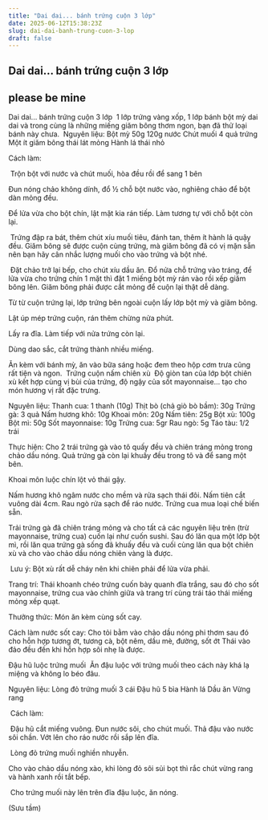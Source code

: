 ```yaml
---
title: "Dai dai... bánh trứng cuộn 3 lớp"
date: 2025-06-12T15:38:23Z
slug: dai-dai-banh-trung-cuon-3-lop
draft: false
---
```


## Dai dai... bánh trứng cuộn 3 lớp

## please be mine

Dai dai... bánh trứng cuộn 3 lớp​ ​ ​1 lớp trứng vàng xốp, 1 lớp bánh bột mỳ dai dai và trong cùng là những miếng giăm bông thơm ngon, bạn đã thử loại bánh này chưa. ​ ​Nguyên liệu:
Bột mỳ 50g
120g nước
Chút muối
4 quả trứng
Một ít giăm bông thái lát mỏng
Hành lá thái nhỏ
 
Cách làm:
 
​ ​Trộn bột với nước và chút muối, hòa đều rồi để sang 1 bên
 
Đun nóng chảo không dính, đổ ½ chỗ bột nước vào, nghiêng chảo để bột dàn mỏng đều.
 
Để lửa vừa cho bột chín, lật mặt kia rán tiếp. Làm tương tự với chỗ bột còn lại.
 
​ ​Trứng đập ra bát, thêm chút xíu muối tiêu, đánh tan, thêm ít hành lá quậy đều. Giăm bông sẽ được cuộn cùng trứng, mà giăm bông đã có vị mặn sẵn nên bạn hãy cân nhắc lượng muối cho vào trứng và bột nhé.
 
​ ​Đặt chảo trở lại bếp, cho chút xíu dầu ăn. Đổ nửa chỗ trứng vào tráng, để lửa vừa cho trứng chín 1 mặt thì đặt 1 miếng bột mỳ rán vào rồi xếp giăm bông lên. Giăm bông phải được cắt mỏng để cuộn lại thật dễ dàng.
 
Từ từ cuộn trứng lại, lớp trứng bên ngoài cuộn lấy lớp bột mỳ và giăm bông.
 
Lật úp mép trứng cuộn, rán thêm chừng nửa phút.
 
Lấy ra đĩa. Làm tiếp với nửa trứng còn lại.
 
Dùng dao sắc, cắt trứng thành nhiều miếng.
 
​Ăn kèm với bánh mỳ, ăn vào bữa sáng hoặc đem theo hộp cơm trưa cũng rất tiện và ngon.​ ​ Trứng cuộn nấm chiên xù ​ 
Độ giòn tan của lớp bột chiên xù kết hợp cùng vị bùi của trứng, độ ngậy của sốt mayonnaise… tạo cho món hương vị rất đặc trưng.
 
Nguyên liệu:
Thanh cua: 1 thanh (10g)
Thịt bò (chả giò bò bầm): 30g
Trứng gà: 3 quả
Nấm hương khô: 10g
Khoai môn: 20g
Nấm tiên: 25g
Bột xù: 100g
Bột mì: 50g
Sốt mayonnaise: 10g
Trứng cua: 5gr
Rau ngò: 5g
Táo tàu: 1/2 trái
 
Thực hiện: 
Cho 2 trái trứng gà vào tô quấy đều và chiên tráng mỏng trong chảo dầu nóng. Quả trứng gà còn lại khuấy đều trong tô và để sang một bên.
 
Khoai môn luộc chín lột vỏ thái gậy.
 
Nấm hương khô ngâm nước cho mềm và rửa sạch thái đôi. Nấm tiên cắt vuông dài 4cm. Rau ngò rửa sạch để ráo nước. Trứng cua mua loại chế biến sẵn.
 
Trải trứng gà đã chiên tráng mỏng và cho tất cả các nguyên liệu trên (trừ mayonnaise, trứng cua) cuốn lại như cuốn sushi. Sau đó lăn qua một lớp bột mì, rồi lăn qua trứng gà sống đã khuấy đều và cuối cùng lăn qua bột chiên xù và cho vào chảo dầu nóng chiên vàng là được.
 
​ ​Lưu ý: 
Bột xù rất dễ cháy nên khi chiên phải để lửa vừa phải.
 
Trang trí: 
Thái khoanh chéo trứng cuốn bày quanh đĩa trắng, sau đó cho sốt mayonnaise, trứng cua vào chính giữa và trang trí cùng trái táo thái miếng mỏng xếp quạt.
 
Thưởng thức: Món ăn kèm cùng sốt cay.
 
Cách làm nước sốt cay: Cho tỏi bằm vào chảo dầu nóng phi thơm sau đó cho hỗn hợp tương ớt, tương cà, bột nêm, dầu mè, đường, sốt ớt Thái vào đảo đều đến khi hỗn hợp sôi nhẹ là được.
 
 
Đậu hũ luộc trứng muối ​ 
Ăn đậu luộc với trứng muối theo cách này khá lạ miệng và không lo béo đâu.
 
Nguyên liệu:
Lòng đỏ trứng muối 3 cái
Đậu hũ 5 bìa
Hành lá
Dầu ăn
Vừng rang
 
​ ​Cách làm:
 
​ ​Đậu hũ cắt miếng vuông. Đun nước sôi, cho chút muối. Thả đậu vào nước sôi chần. Vớt lên cho ráo nước rồi sắp lên đĩa.
 
​ ​Lòng đỏ trứng muối nghiền nhuyễn.
 
Cho vào chảo dầu nóng xào, khi lòng đỏ sôi sủi bọt thì rắc chút vừng rang và hành xanh rồi tắt bếp.
 
​ ​Cho trứng muối này lên trên đĩa đậu luộc, ăn nóng.
 
(Sưu tầm)​